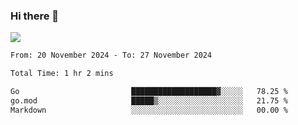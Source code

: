 ### Hi there 👋️

![](https://komarev.com/ghpvc/?username=Loner1024)

<!--START_SECTION:waka-->

```txt
From: 20 November 2024 - To: 27 November 2024

Total Time: 1 hr 2 mins

Go                         ███████████████████▓░░░░░   78.25 %
go.mod                     █████▒░░░░░░░░░░░░░░░░░░░   21.75 %
Markdown                   ░░░░░░░░░░░░░░░░░░░░░░░░░   00.00 %
```

<!--END_SECTION:waka-->



